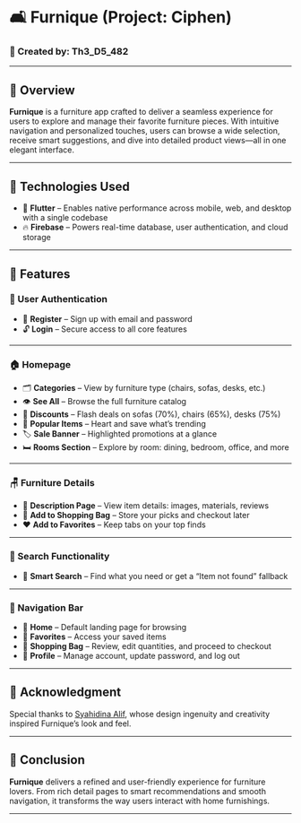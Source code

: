 # 🛋️ Furnique (Project: Ciphen)

### 👤 Created by: Th3_D5_482

---

## 📘 Overview  
**Furnique** is a furniture app crafted to deliver a seamless experience for users to explore and manage their favorite furniture pieces. With intuitive navigation and personalized touches, users can browse a wide selection, receive smart suggestions, and dive into detailed product views—all in one elegant interface.

---

## 🧰 Technologies Used  
- 🎯 **Flutter** – Enables native performance across mobile, web, and desktop with a single codebase  
- 🔥 **Firebase** – Powers real-time database, user authentication, and cloud storage

---

## 🚀 Features

### 🔐 User Authentication  
- 📝 **Register** – Sign up with email and password  
- 🔓 **Login** – Secure access to all core features

---

### 🏠 Homepage  
- 🗂️ **Categories** – View by furniture type (chairs, sofas, desks, etc.)  
- 👁️ **See All** – Browse the full furniture catalog  
- 💸 **Discounts** – Flash deals on sofas (70%), chairs (65%), desks (75%)  
- 🌟 **Popular Items** – Heart and save what’s trending  
- 🏷️ **Sale Banner** – Highlighted promotions at a glance  
- 🛏️ **Rooms Section** – Explore by room: dining, bedroom, office, and more

---

### 🪑 Furniture Details  
- 📄 **Description Page** – View item details: images, materials, reviews  
- 👜 **Add to Shopping Bag** – Store your picks and checkout later  
- ❤️ **Add to Favorites** – Keep tabs on your top finds

---

### 🔎 Search Functionality  
- 🧠 **Smart Search** – Find what you need or get a “Item not found” fallback

---

### 🧭 Navigation Bar  
- 🏡 **Home** – Default landing page for browsing  
- 💖 **Favorites** – Access your saved items  
- 🛒 **Shopping Bag** – Review, edit quantities, and proceed to checkout  
- 👤 **Profile** – Manage account, update password, and log out

---

## 🙏 Acknowledgment  
Special thanks to [Syahidina Alif](https://www.figma.com/@syahidinaalif), whose design ingenuity and creativity inspired Furnique’s look and feel.

---

## 🎯 Conclusion  
**Furnique** delivers a refined and user-friendly experience for furniture lovers. From rich detail pages to smart recommendations and smooth navigation, it transforms the way users interact with home furnishings.

---
